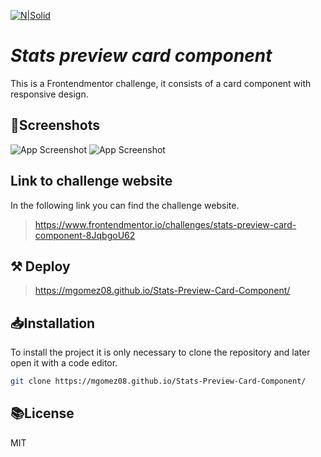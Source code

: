 [![N|Solid](https://miro.medium.com/max/1124/1*dWe_Ryn_omllG8E6eeuWEw.png)](https://dev.to/social_previews/organization/1390.png)

# _Stats preview card component_

This is a Frontendmentor challenge, it consists of a card component with responsive design.

## 📱Screenshots
![App Screenshot](https://raw.githubusercontent.com/mgomez08/Stats-Preview-Card-Component/master/images/mobile-screenshot.JPG)
![App Screenshot](https://raw.githubusercontent.com/mgomez08/Stats-Preview-Card-Component/master/images/desktop-screenshot.JPG)

## Link to challenge website

In the following link you can find the challenge website.

> https://www.frontendmentor.io/challenges/stats-preview-card-component-8JqbgoU62

## ⚒ Deploy

> https://mgomez08.github.io/Stats-Preview-Card-Component/

## 📥Installation

To install the project it is only necessary to clone the repository and later open it with a code editor.

```sh
git clone https://mgomez08.github.io/Stats-Preview-Card-Component/
```

## 📚License

MIT
